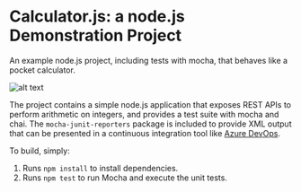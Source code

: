 Calculator.js: a node.js Demonstration Project
==============================================
An example node.js project, including tests with mocha, that behaves like
a pocket calculator.

![alt text](https://dev.azure.com/hieund0381/Parts%20Unlimited/_apis/build/status/hieundpython.calculator?branchName=master)



The project contains a simple node.js application that exposes REST APIs
to perform arithmetic on integers, and provides a test suite with mocha
and chai.  The `mocha-junit-reporters` package is included to provide XML
output that can be presented in a continuous integration tool like
[Azure DevOps](https://azure.com/devops).

To build, simply:

1. Runs `npm install` to install dependencies.
2. Runs `npm test` to run Mocha and execute the unit tests.

